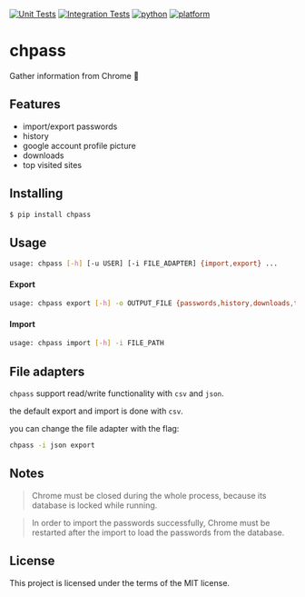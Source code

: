 [![Unit Tests](https://github.com/bengabay11/chpass/actions/workflows/unit-tests.yml/badge.svg)](https://github.com/bengabay11/chpass/actions/workflows/unit-tests.yml)
[![Integration Tests](https://github.com/bengabay11/chpass/actions/workflows/integration-tests.yml/badge.svg)](https://github.com/bengabay11/chpass/actions/workflows/integration-tests.yml)
[![python](https://img.shields.io/badge/python-3.6%20%7C%203.7%20%7C%203.8%20%7C%203.9-blue)](https://pypi.org/project/chpass/)
[![platform](https://img.shields.io/badge/platform-windows%20%7C%20ubuntu%20%7C%20macos-lightgrey)](https://pypi.org/project/chpass/)

# chpass
Gather information from Chrome 🔑

## Features
- import/export passwords
- history
- google account profile picture
- downloads
- top visited sites

## Installing
```bash
$ pip install chpass
```

## Usage
```bash
usage: chpass [-h] [-u USER] [-i FILE_ADAPTER] {import,export} ...
```
#### Export
```bash
usage: chpass export [-h] -o OUTPUT_FILE {passwords,history,downloads,top_sites,profile_pic} ...
```
#### Import
```bash
usage: chpass import [-h] -i FILE_PATH
```

## File adapters
`chpass` support read/write functionality with `csv` and `json`.

the default export and import is done with `csv`.

you can change the file adapter with the flag:
```bash
chpass -i json export
```

## Notes
> Chrome must be closed during the whole process, because its database is locked while running.

> In order to import the passwords successfully, Chrome must be restarted after the import to load the passwords from the database.

## License
This project is licensed under the terms of the MIT license.
